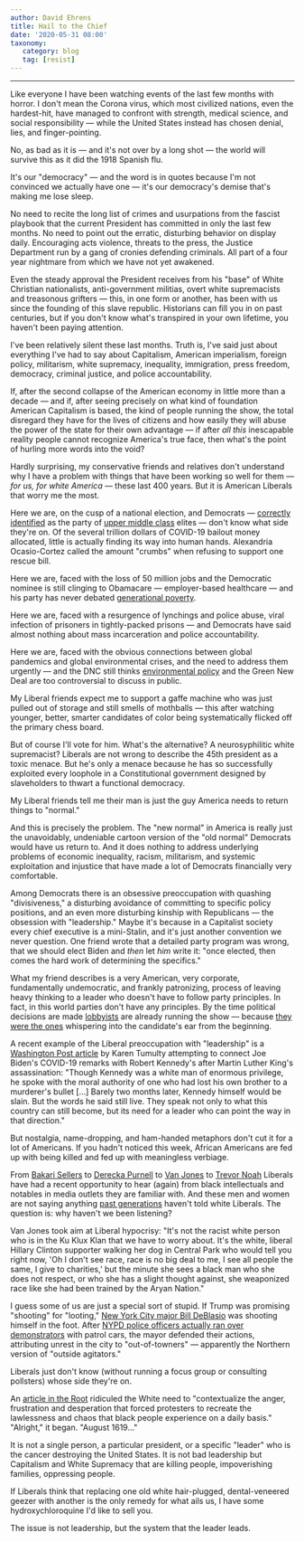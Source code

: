 ```yaml
---
author: David Ehrens
title: Hail to the Chief
date: '2020-05-31 08:00'
taxonomy:
   category: blog
   tag: [resist]
---
```

---
Like everyone I have been watching events of the last few months with horror. I don't mean the Corona virus, which most civilized nations, even the hardest-hit, have managed to confront with strength, medical science, and social responsibility — while the United States instead has chosen denial, lies, and finger-pointing.

No, as bad as it is — and it's not over by a long shot — the world will survive this as it did the 1918 Spanish flu.

It's our "democracy" — and the word is in quotes because I'm not convinced we actually have one — it's our democracy's demise that's making me lose sleep.

No need to recite the long list of crimes and usurpations from the fascist playbook that the current President has committed in only the last few months. No need to point out the erratic, disturbing behavior on display daily. Encouraging acts violence, threats to the press, the Justice Department run by a gang of cronies defending criminals. All part of a four year nightmare from which we have not yet awakened.

Even the steady approval the President receives from his "base" of White Christian nationalists, anti-government militias, overt white supremacists and treasonous grifters — this, in one form or another, has been with us since the founding of this slave republic. Historians can fill you in on past centuries, but if you don't know what's transpired in your own lifetime, you haven't been paying attention.

I've been relatively silent these last months. Truth is, I've said just about everything I've had to say about Capitalism, American imperialism, foreign policy, militarism, white supremacy, inequality, immigration, press freedom, democracy, criminal justice, and police accountability.

If, after the second collapse of the American economy in little more than a decade — and if, after seeing precisely on what kind of foundation American Capitalism is based, the kind of people running the show, the total disregard they have for the lives of citizens and how easily they will abuse the power of the state for their own advantage — if after *all this* inescapable reality people cannot recognize America's true face, then what's the point of hurling more words into the void?

Hardly surprising, my conservative friends and relatives don't understand why I have a problem with things that have been working so well for them — *for us, for white America* — these last 400 years. But it is American Liberals that worry me the most.

Here we are, on the cusp of a national election, and Democrats — [correctly identified](http://www.listenliberal.com/) as the party of [upper middle class](https://www.bloomberg.com/opinion/articles/2020-05-24/democrats-have-become-the-party-of-upper-middle-class) elites — don't know what side they're on. Of the several trillion dollars of COVID-19 bailout money allocated, little is actually finding its way into human hands. Alexandria Ocasio-Cortez called the amount "crumbs" when refusing to support one rescue bill.

Here we are, faced with the loss of 50 million jobs and the Democratic nominee is still clinging to Obamacare — employer-based healthcare — and his party has never debated [generational poverty](https://www.thenation.com/article/archive/democrat-debate-poverty-california/).

Here we are, faced with a resurgence of lynchings and police abuse, viral infection of prisoners in tightly-packed prisons — and Democrats have said almost nothing about mass incarceration and police accountability.

Here we are, faced with the obvious connections between global pandemics and global environmental crises, and the need to address them urgently — and the DNC still thinks [environmental policy](https://prospect.org/politics/corporate-lobbyists-on-the-dnc-committee-blocked-climate-debate/) and the Green New Deal are too controversial to discuss in public.

My Liberal friends expect me to support a gaffe machine who was just pulled out of storage and still smells of mothballs — this after watching younger, better, smarter candidates of color being systematically flicked off the primary chess board.

But of course I'll vote for him. What's the alternative? A neurosyphilitic white supremacist? Liberals are not wrong to describe the 45th president as a toxic menace. But he's only a menace because he has so successfully exploited every loophole in a Constitutional government designed by slaveholders to thwart a functional democracy.

My Liberal friends tell me their man is just the guy America needs to return things to "normal."

And this is precisely the problem. The "new normal" in America is really just the unavoidably, undeniable cartoon version of the "old normal" Democrats would have us return to. And it does nothing to address underlying problems of economic inequality, racism, militarism, and systemic exploitation and injustice that have made a lot of Democrats financially very comfortable.

Among Democrats there is an obsessive preoccupation with quashing "divisiveness," a disturbing avoidance of committing to specific policy positions, and an even more disturbing kinship with Republicans — the obsession with "leadership." Maybe it's because in a Capitalist society every chief executive is a mini-Stalin, and it's just another convention we never question. One friend wrote that a detailed party program was wrong, that we should elect Biden and *then* let *him* write it: "once elected, then comes the hard work of determining the specifics."

What my friend describes is a very American, very corporate, fundamentally undemocratic, and frankly patronizing, process of leaving heavy thinking to a leader who doesn't have to follow party principles. In fact, in this world parties don't have any principles. By the time political decisions are made [lobbyists](https://prospect.org/politics/corporate-lobbyists-on-the-dnc-committee-blocked-climate-debate/) are already running the show — because [they were the ones](https://prospect.org/blogs/tap/say-it-aint-so-joe-biden-rahm-emanuel/) whispering into the candidate's ear from the beginning.

A recent example of the Liberal preoccupation with "leadership" is a [Washington Post article](https://www.washingtonpost.com/opinions/trump-said-not-a-word-to-soothe-a-smoldering-country-its-time-for-biden-to-step-up/2020/05/29/95cd30f2-a1e1-11ea-81bb-c2f70f01034b_story.html?c=c67fffc2-2d36-49f5-9bcc-5e536e9fb5d0) by Karen Tumulty attempting to connect Joe Biden's COVID-19 remarks with Robert Kennedy's after Martin Luther King's assassination: "Though Kennedy was a white man of enormous privilege, he spoke with the moral authority of one who had lost his own brother to a murderer's bullet \[\...\] Barely two months later, Kennedy himself would be slain. But the words he said still live. They speak not only to what this country can still become, but its need for a leader who can point the way in that direction."

But nostalgia, name-dropping, and ham-handed metaphors don't cut it for a lot of Americans. If you hadn't noticed this week, African Americans are fed up with being killed and fed up with meaningless verbiage.

From [Bakari Sellers](https://www.cnn.com/videos/us/2020/05/28/bakari-sellers-george-floyd-death-newday-vpx.cnn) to [Derecka Purnell](https://www.theguardian.com/commentisfree/2020/may/22/black-americans-joe-biden-democratic-party-relationship) to [Van Jones](https://www.cnn.com/videos/us/2020/05/29/van-jones-george-floyd-white-liberal-hillary-clinton-supporter-sot-newday.cnn) to [Trevor Noah](https://www.thedailybeast.com/daily-show-host-trevor-noah-police-in-america-are-looting-black-bodies) Liberals have had a recent opportunity to hear (again) from black intellectuals and notables in media outlets they are familiar with. And these men and women are not saying anything [past generations](https://www.salon.com/2018/12/09/lorraine-hansberry-american-radical/) haven't told white Liberals. The question is: why haven't we been listening?

Van Jones took aim at Liberal hypocrisy: "It's not the racist white person who is in the Ku Klux Klan that we have to worry about. It's the white, liberal Hillary Clinton supporter walking her dog in Central Park who would tell you right now, 'Oh I don't see race, race is no big deal to me, I see all people the same, I give to charities,' but the minute she sees a black man who she does not respect, or who she has a slight thought against, she weaponized race like she had been trained by the Aryan Nation."

I guess some of us are just a special sort of stupid. If Trump was promising "shooting" for "looting," [New York City major Bill DeBlasio](https://www.nydailynews.com/new-york/ny-george-floyd-protests-bill-de-blasio-nypd-20200531-jbfxe3i6l5hshji43v4c3mkkza-story.html) was shooting himself in the foot. After [NYPD police officers actually ran over demonstrators](https://www.msn.com/en-us/news/us/they-didnt-start-the-situation-nyc-mayor-defends-police-after-nypd-trucks-drive-into-protesters/ar-BB14Qg0S) with patrol cars, the mayor defended their actions, attributing unrest in the city to "out-of-towners" — apparently the Northern version of "outside agitators."

Liberals just don't know (without running a focus group or consulting pollsters) whose side they're on.

An [article in the Root](https://www.theroot.com/a-timeline-of-events-that-led-to-the-2020-fed-up-rising-1843780800) ridiculed the White need to "contextualize the anger, frustration and desperation that forced protesters to recreate the lawlessness and chaos that black people experience on a daily basis." "Alright," it began. "August 1619\..."

It is not a single person, a particular president, or a specific "leader" who is the cancer destroying the United States. It is not bad leadership but Capitalism and White Supremacy that are killing people, impoverishing families, oppressing people.

If Liberals think that replacing one old white hair-plugged, dental-veneered geezer with another is the only remedy for what ails us, I have some hydroxychloroquine I'd like to sell you.

The issue is not leadership, but the system that the leader leads.
